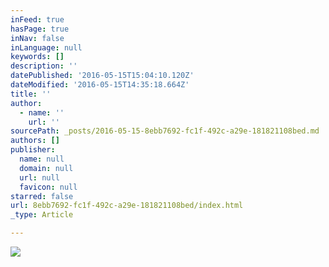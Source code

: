 ```yaml
---
inFeed: true
hasPage: true
inNav: false
inLanguage: null
keywords: []
description: ''
datePublished: '2016-05-15T15:04:10.120Z'
dateModified: '2016-05-15T14:35:18.664Z'
title: ''
author:
  - name: ''
    url: ''
sourcePath: _posts/2016-05-15-8ebb7692-fc1f-492c-a29e-181821108bed.md
authors: []
publisher:
  name: null
  domain: null
  url: null
  favicon: null
starred: false
url: 8ebb7692-fc1f-492c-a29e-181821108bed/index.html
_type: Article

---
```

![](https://s3-us-west-2.amazonaws.com/the-grid-img/p/f0fe635a8c4d7c20c108b9c915ba662a1a91f238.jpg)
